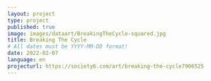 ```yaml
---
layout: project
type: project
published: true
image: images/dataart/BreakingTheCycle-squared.jpg
title: Breaking The Cycle
# All dates must be YYYY-MM-DD format!
date: 2022-02-07
language: en
projecturl: https://society6.com/art/breaking-the-cycle7906525
---
```


